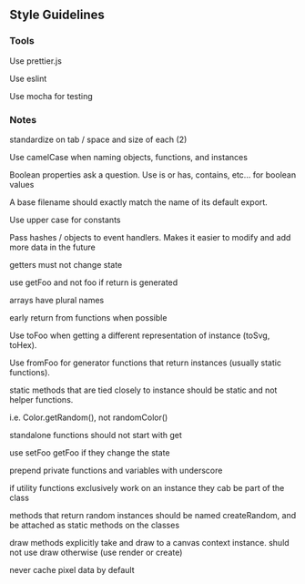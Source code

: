 ## Style Guidelines

### Tools

Use prettier.js

Use eslint

Use mocha for testing

### Notes

standardize on tab / space and size of each (2)

Use camelCase when naming objects, functions, and instances

Boolean properties ask a question. Use is or has, contains, etc... for boolean values

A base filename should exactly match the name of its default export.

Use upper case for constants

Pass hashes / objects to event handlers. Makes it easier to modify and add more data in the future

getters must not change state

use getFoo and not foo if return is generated

arrays have plural names

early return from functions when possible

Use toFoo when getting a different representation of instance (toSvg, toHex).

Use fromFoo for generator functions that return instances (usually static functions).

static methods that are tied closely to instance should be static and not helper functions.

i.e. Color.getRandom(), not randomColor()

standalone functions should not start with get

use setFoo getFoo if they change the state

prepend private functions and variables with underscore

if utility functions exclusively work on an instance they cab be part of the class

methods that return random instances should be named createRandom, and be attached as static methods on the classes

draw methods explicitly take and draw to a canvas context instance. shuld not use draw otherwise (use render or create)

never cache pixel data by default
